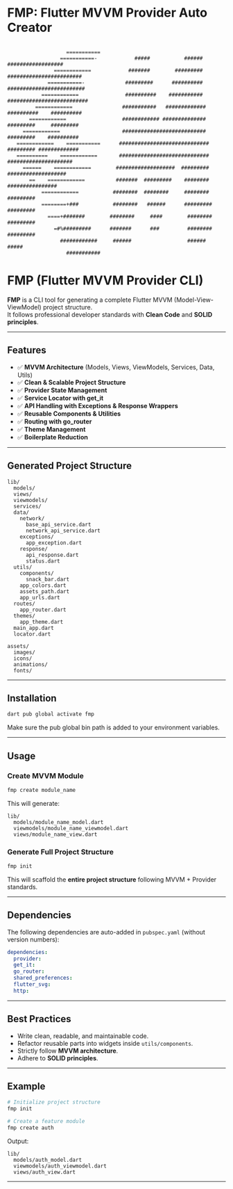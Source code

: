 # FMP: Flutter MVVM Provider Auto Creator
```

                   ===========                                                                      
                 ===========-            #####           ######         ##################          
               ============            #######        #########      ########################       
             ===========-             #########      ##########      #########################      
           ============               ##########    ###########     ##########################      
         ============                ###########   #############       ##########    ##########     
       ============                  ############ ##############       #########     #########      
     ============                    ###########################       #########    ##########      
   ============    ===========      #############################      ######### #############      
   ==========    ============       #############################      #####################        
     ======    ============        ###################  #########      ###################          
       ==    ============          #######  #########    ########     ################              
           ============           ########  ########     ########     #########                     
           ========+###           ########   ######      #########    #########                     
             ====+#######        ########     ####        ########    #########                     
               =#%#########      #######      ###         ########    #########                     
                 ############     ######                  ######      #####                         
                   ###########                    

```

# FMP (Flutter MVVM Provider CLI)

**FMP** is a CLI tool for generating a complete Flutter MVVM (Model-View-ViewModel) project structure.  
It follows professional developer standards with **Clean Code** and **SOLID principles**.

---

## Features

- ✅ **MVVM Architecture** (Models, Views, ViewModels, Services, Data, Utils)
- ✅ **Clean & Scalable Project Structure**
- ✅ **Provider State Management**
- ✅ **Service Locator with get_it**
- ✅ **API Handling with Exceptions & Response Wrappers**
- ✅ **Reusable Components & Utilities**
- ✅ **Routing with go_router**
- ✅ **Theme Management**
- ✅ **Boilerplate Reduction**

---

## Generated Project Structure

```
lib/
  models/
  views/
  viewmodels/
  services/
  data/
    network/
      base_api_service.dart
      network_api_service.dart
    exceptions/
      app_exception.dart
    response/
      api_response.dart
      status.dart
  utils/
    components/
      snack_bar.dart
    app_colors.dart
    assets_path.dart
    app_urls.dart
  routes/
    app_router.dart
  themes/
    app_theme.dart
  main_app.dart
  locator.dart

assets/
  images/
  icons/
  animations/
  fonts/
```

---

## Installation

```bash
dart pub global activate fmp
```

Make sure the pub global bin path is added to your environment variables.

---

## Usage

### Create MVVM Module
```bash
fmp create module_name
```

This will generate:

```
lib/
  models/module_name_model.dart
  viewmodels/module_name_viewmodel.dart
  views/module_name_view.dart
```

### Generate Full Project Structure
```bash
fmp init
```

This will scaffold the **entire project structure** following MVVM + Provider standards.

---

## Dependencies

The following dependencies are auto-added in `pubspec.yaml` (without version numbers):

```yaml
dependencies:
  provider:
  get_it:
  go_router:
  shared_preferences:
  flutter_svg:
  http:
```

---

## Best Practices

- Write clean, readable, and maintainable code.
- Refactor reusable parts into widgets inside `utils/components`.
- Strictly follow **MVVM architecture**.
- Adhere to **SOLID principles**.

---

## Example

```bash
# Initialize project structure
fmp init

# Create a feature module
fmp create auth
```

Output:

```
lib/
  models/auth_model.dart
  viewmodels/auth_viewmodel.dart
  views/auth_view.dart
```

---
